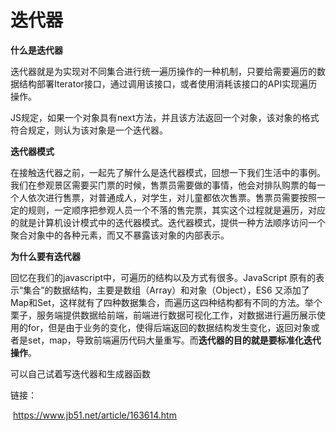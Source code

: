 # 迭代器

**什么是迭代器**

迭代器就是为实现对不同集合进行统一遍历操作的一种机制，只要给需要遍历的数据结构部署Iterator接口，通过调用该接口，或者使用消耗该接口的API实现遍历操作。

JS规定，如果一个对象具有next方法，并且该方法返回一个对象，该对象的格式符合规定，则认为该对象是一个迭代器。

**迭代器模式**

在接触迭代器之前，一起先了解什么是迭代器模式，回想一下我们生活中的事例。我们在参观景区需要买门票的时候，售票员需要做的事情，他会对排队购票的每一个人依次进行售票，对普通成人，对学生，对儿童都依次售票。售票员需要按照一定的规则，一定顺序把参观人员一个不落的售完票，其实这个过程就是遍历，对应的就是计算机设计模式中的迭代器模式。迭代器模式，提供一种方法顺序访问一个聚合对象中的各种元素，而又不暴露该对象的内部表示。

**为什么要有迭代器**

回忆在我们的javascript中，可遍历的结构以及方式有很多。JavaScript 原有的表示“集合”的数据结构，主要是数组（Array）和对象（Object），ES6 又添加了Map和Set，这样就有了四种数据集合，而遍历这四种结构都有不同的方法。举个栗子，服务端提供数据给前端，前端进行数据可视化工作，对数据进行遍历展示使用的for，但是由于业务的变化，使得后端返回的数据结构发生变化，返回对象或者是set，map，导致前端遍历代码大量重写。而**迭代器的目的就是要标准化迭代操作**。



可以自己试着写迭代器和生成器函数

链接：

​		https://www.jb51.net/article/163614.htm